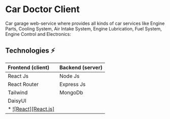 # Car Doctor Client

Car garage web-service where provides all kinds of car services like Engine Parts, Cooling System, Air Intake System, Engine Lubrication, Fuel System, Engine Control and Electronics:

## Technologies ⚡

| Frontend (client) | Backend (server)        |
|:--------------|:------------------------------|
| React Js      | Node Js                       |
| React Router  | Express Js                    |
| Tailwind      | MongoDb                       |
| DaisyUI       |                               |
|* [![React][React.js]][React-url]|             |


<!-- MARKDOWN LINKS & IMAGES -->
[React-url]: https://react.dev/